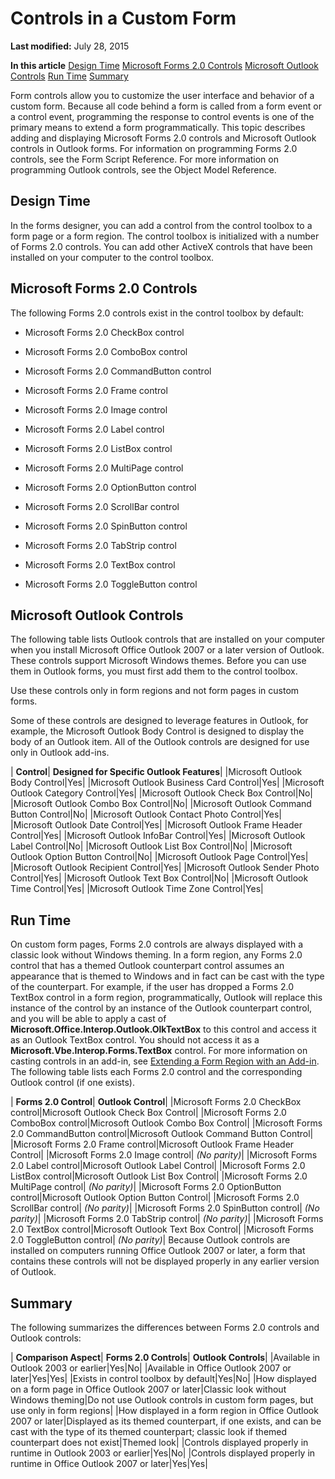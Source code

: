 
# Controls in a Custom Form

 **Last modified:** July 28, 2015

 **In this article**
 [Design Time](#sectionSection0)
 [Microsoft Forms 2.0 Controls](#sectionSection1)
 [Microsoft Outlook Controls](#sectionSection2)
 [Run Time](#sectionSection3)
 [Summary](#sectionSection4)


Form controls allow you to customize the user interface and behavior of a custom form. Because all code behind a form is called from a form event or a control event, programming the response to control events is one of the primary means to extend a form programmatically. This topic describes adding and displaying Microsoft Forms 2.0 controls and Microsoft Outlook controls in Outlook forms. For information on programming Forms 2.0 controls, see the Form Script Reference. For more information on programming Outlook controls, see the Object Model Reference.


## Design Time
<a name="sectionSection0"> </a>

In the forms designer, you can add a control from the control toolbox to a form page or a form region. The control toolbox is initialized with a number of Forms 2.0 controls. You can add other ActiveX controls that have been installed on your computer to the control toolbox.


## Microsoft Forms 2.0 Controls
<a name="sectionSection1"> </a>

The following Forms 2.0 controls exist in the control toolbox by default:


- Microsoft Forms 2.0 CheckBox control
    
-  Microsoft Forms 2.0 ComboBox control
    
- Microsoft Forms 2.0 CommandButton control
    
- Microsoft Forms 2.0 Frame control
    
- Microsoft Forms 2.0 Image control
    
- Microsoft Forms 2.0 Label control
    
- Microsoft Forms 2.0 ListBox control
    
- Microsoft Forms 2.0 MultiPage control
    
- Microsoft Forms 2.0 OptionButton control
    
- Microsoft Forms 2.0 ScrollBar control
    
- Microsoft Forms 2.0 SpinButton control
    
- Microsoft Forms 2.0 TabStrip control
    
- Microsoft Forms 2.0 TextBox control
    
- Microsoft Forms 2.0 ToggleButton control
    

## Microsoft Outlook Controls
<a name="sectionSection2"> </a>

The following table lists Outlook controls that are installed on your computer when you install Microsoft Office Outlook 2007 or a later version of Outlook. These controls support Microsoft Windows themes. Before you can use them in Outlook forms, you must first add them to the control toolbox. 

Use these controls only in form regions and not form pages in custom forms.

Some of these controls are designed to leverage features in Outlook, for example, the Microsoft Outlook Body Control is designed to display the body of an Outlook item. All of the Outlook controls are designed for use only in Outlook add-ins. 



| **Control**| **Designed for Specific Outlook Features**|
|Microsoft Outlook Body Control|Yes|
|Microsoft Outlook Business Card Control|Yes|
|Microsoft Outlook Category Control|Yes|
|Microsoft Outlook Check Box Control|No|
|Microsoft Outlook Combo Box Control|No|
|Microsoft Outlook Command Button Control|No|
|Microsoft Outlook Contact Photo Control|Yes|
|Microsoft Outlook Date Control|Yes|
|Microsoft Outlook Frame Header Control|Yes|
|Microsoft Outlook InfoBar Control|Yes|
|Microsoft Outlook Label Control|No|
|Microsoft Outlook List Box Control|No|
|Microsoft Outlook Option Button Control|No|
|Microsoft Outlook Page Control|Yes|
|Microsoft Outlook Recipient Control|Yes|
|Microsoft Outlook Sender Photo Control|Yes|
|Microsoft Outlook Text Box Control|No|
|Microsoft Outlook Time Control|Yes|
|Microsoft Outlook Time Zone Control|Yes|

## Run Time
<a name="sectionSection3"> </a>

On custom form pages, Forms 2.0 controls are always displayed with a classic look without Windows theming. In a form region, any Forms 2.0 control that has a themed Outlook counterpart control assumes an appearance that is themed to Windows and in fact can be cast with the type of the counterpart. For example, if the user has dropped a Forms 2.0 TextBox control in a form region, programmatically, Outlook will replace this instance of the control by an instance of the Outlook counterpart control, and you will be able to apply a cast of  **Microsoft.Office.Interop.Outlook.OlkTextBox** to this control and access it as an Outlook TextBox control. You should not access it as a **Microsoft.Vbe.Interop.Forms.TextBox** control. For more information on casting controls in an add-in, see [Extending a Form Region with an Add-in](b1a28a20-a0b8-cc57-7672-da51ec8bb097.md). The following table lists each Forms 2.0 control and the corresponding Outlook control (if one exists).



| **Forms 2.0 Control**| **Outlook Control**|
|Microsoft Forms 2.0 CheckBox control|Microsoft Outlook Check Box Control|
|Microsoft Forms 2.0 ComboBox control|Microsoft Outlook Combo Box Control|
|Microsoft Forms 2.0 CommandButton control|Microsoft Outlook Command Button Control|
|Microsoft Forms 2.0 Frame control|Microsoft Outlook Frame Header Control|
|Microsoft Forms 2.0 Image control| _(No parity)_|
|Microsoft Forms 2.0 Label control|Microsoft Outlook Label Control|
|Microsoft Forms 2.0 ListBox control|Microsoft Outlook List Box Control|
|Microsoft Forms 2.0 MultiPage control| _(No parity)_|
|Microsoft Forms 2.0 OptionButton control|Microsoft Outlook Option Button Control|
|Microsoft Forms 2.0 ScrollBar control| _(No parity)_|
|Microsoft Forms 2.0 SpinButton control| _(No parity)_|
|Microsoft Forms 2.0 TabStrip control| _(No parity)_|
|Microsoft Forms 2.0 TextBox control|Microsoft Outlook Text Box Control|
|Microsoft Forms 2.0 ToggleButton control| _(No parity)_|
Because Outlook controls are installed on computers running Office Outlook 2007 or later, a form that contains these controls will not be displayed properly in any earlier version of Outlook.


## Summary
<a name="sectionSection4"> </a>

The following summarizes the differences between Forms 2.0 controls and Outlook controls:



| **Comparison Aspect**| **Forms 2.0 Controls**| **Outlook Controls**|
|Available in Outlook 2003 or earlier|Yes|No|
|Available in Office Outlook 2007 or later|Yes|Yes|
|Exists in control toolbox by default|Yes|No|
|How displayed on a form page in Office Outlook 2007 or later|Classic look without Windows theming|Do not use Outlook controls in custom form pages, but use only in form regions|
|How displayed in a form region in Office Outlook 2007 or later|Displayed as its themed counterpart, if one exists, and can be cast with the type of its themed counterpart; classic look if themed counterpart does not exist|Themed look|
|Controls displayed properly in runtime in Outlook 2003 or earlier|Yes|No|
|Controls displayed properly in runtime in Office Outlook 2007 or later|Yes|Yes|


